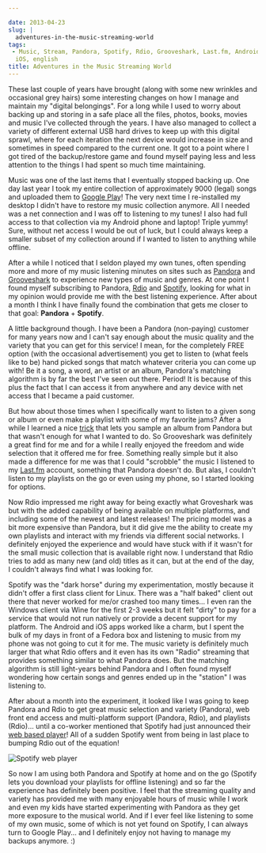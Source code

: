 ```yaml
---

date: 2013-04-23
slug: |
  adventures-in-the-music-streaming-world
tags:
 - Music, Stream, Pandora, Spotify, Rdio, Grooveshark, Last.fm, Android,
  iOS, english
title: Adventures in the Music Streaming World
---
```


These last couple of years have brought (along with some new wrinkles
and occasional grey hairs) some interesting changes on how I manage and
maintain my "digital belongings". For a long while I used to worry about
backing up and storing in a safe place all the files, photos, books,
movies and music I've collected through the years. I have also managed
to collect a variety of different external USB hard drives to keep up
with this digital sprawl, where for each iteration the next device would
increase in size and sometimes in speed compared to the current one. It
got to a point where I got tired of the backup/restore game and found
myself paying less and less attention to the things I had spent so much
time maintaining.

Music was one of the last items that I eventually stopped backing up.
One day last year I took my entire collection of approximately 9000
(legal) songs and uploaded them to [Google
Play](https://play.google.com/)! The very next time I re-installed my
desktop I didn't have to restore my music collection anymore. All I
needed was a net connection and I was off to listening to my tunes! I
also had full access to that collection via my Android phone and laptop!
Triple yummy! Sure, without net access I would be out of luck, but I
could always keep a smaller subset of my collection around if I wanted
to listen to anything while offline.

After a while I noticed that I seldon played my own tunes, often
spending more and more of my music listening minutes on sites such as
[Pandora](http://www.pandora.com/) and
[Grooveshark](http://grooveshark.com/) to experience new types of music
and genres. At one point I found myself subscribing to Pandora,
[Rdio](http://www.rdio.com/) and [Spotify](http://www.spotify.com/),
looking for what in my opinion would provide me with the best listening
experience. After about a month I think I have finally found the
combination that gets me closer to that goal: **Pandora** + **Spotify**.

A little background though. I have been a Pandora (non-paying) customer
for many years now and I can't say enough about the music quality and
the variety that you can get for this service! I mean, for the
completely FREE option (with the occasional advertisement) you get to
listen to (what feels like to be) hand picked songs that match whatever
criteria you can come up with! Be it a song, a word, an artist or an
album, Pandora's matching algorithm is by far the best I've seen out
there. Period! It is because of this plus the fact that I can access it
from anywhere and any device with net access that I became a paid
customer.

But how about those times when I specifically want to listen to a given
song or album or even make a playlist with some of my favorite jams?
After a while I learned a nice
[trick](http://mashable.com/2013/04/09/pandora-tips-tricks/) that lets
you sample an album from Pandora but that wasn't enough for what I
wanted to do. So Grooveshark was definitely a great find for me and for
a while I really enjoyed the freedom and wide selection that it offered
me for free. Something really simple but it also made a difference for
me was that I could "scrobble" the music I listened to my
[Last.fm](http://www.last.fm/user/OgMaciel) account, something that
Pandora doesn't do. But alas, I couldn't listen to my playlists on the
go or even using my phone, so I started looking for options.

Now Rdio impressed me right away for being exactly what Groveshark was
but with the added capability of being available on multiple platforms,
and including some of the newest and latest releases! The pricing model
was a bit more expensive than Pandora, but it did give me the ability to
create my own playlists and interact with my friends via different
social networks. I definitely enjoyed the experience and would have
stuck with if it wasn't for the small music collection that is available
right now. I understand that Rdio tries to add as many new (and old)
titles as it can, but at the end of the day, I couldn't always find what
I was looking for.

Spotify was the "dark horse" during my experimentation, mostly because
it didn't offer a first class client for Linux. There was a "half baked"
client out there that never worked for me/or crashed too many times... I
even ran the Windows client via Wine for the first 2-3 weeks but it felt
"dirty" to pay for a service that would not run natively or provide a
decent support for my platform. The Android and iOS apps worked like a
charm, but I spent the bulk of my days in front of a Fedora box and
listening to music from my phone was not going to cut it for me. The
music variety is definitely much larger that what Rdio offers and it
even has its own "Radio" streaming that provides something similar to
what Pandora does. But the matching algorithm is still light-years
behind Pandora and I often found myself wondering how certain songs and
genres ended up in the "station" I was listening to.

After about a month into the experiment, it looked like I was going to
keep Pandora and Rdio to get great music selection and variety
(Pandora), web front end access and multi-platform support (Pandora,
Rdio), and playlists (Rdio)... until a co-worker mentioned that Spotify
had just announced their [web based
player](https://play.spotify.com/home)! All of a sudden Spotify went
from being in last place to bumping Rdio out of the equation!

![Spotify web player](http://bit.ly/14NtWo9)

So now I am using both Pandora and Spotify at home and on the go
(Spotify lets you download your playlists for offline listening) and so
far the experience has definitely been positive. I feel that the
streaming quality and variety has provided me with many enjoyable hours
of music while I work and even my kids have started experimenting with
Pandora as they get more exposure to the musical world. And if I ever
feel like listening to some of my own music, some of which is not yet
found on Spotify, I can always turn to Google Play... and I definitely
enjoy not having to manage my backups anymore. :)
